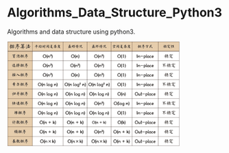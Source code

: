 # Algorithms_Data_Structure_Python3
Algorithms and data structure using python3.

<img width="80%" height="80%" src="complexity.png"/>

